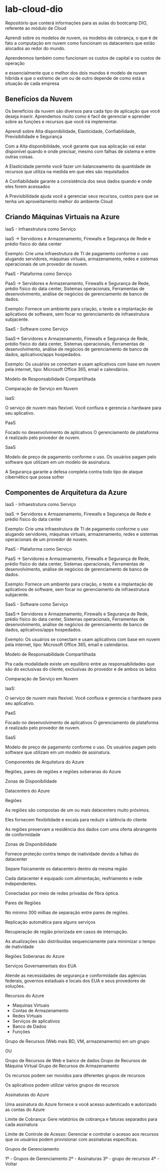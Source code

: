 # lab-cloud-dio
Repositório que conterá informações para as aulas do bootcamp DIO, referente ao módulo de Cloud


Aprendi sobre os modelos de nuvem, os modelos de cobrança, o que é de fato a computação em nuvem
como funcionam os datacenters que estão alocados ao redor do mundo.

Aprendenmos também como funcionam os custos de capital e os custos de operação

e essencialmente que o melhor dos dois mundos é modelo de nuvem híbrida e que o extremo de um ou 
de outro depende de como está a situação de cada empresa

## Benefícios da Nuvem

Os benefícios da nuvem são diversos para cada tipo de aplicação que você deseja inserir.
Aprendemos muito como é facil de gerenciar e aprender sobre as funções e recursos que 
você irá implementar.

Aprendi sobre Alta disponibilidade, Elasticidade, Confiabilidade, Previsibilidade e Segurança

Com a Alta disponibilidade, você garante que sua aplicação vai estar disponível quando e onde
precisar, mesmo com falhas de sistema e entre outras coisas.

A Elasticidade permite você fazer um balanceamento da quantidade de recursos que utiliza na
medida em que eles são requisitados

A Confiabilidade garante a consistência dos seus dados quando e onde eles forem acessados

A Previsibilidade ajuda você a gerenciar seus recursos, custos para que se tenha um aproveitamento
melhor do ambiente Cloud



## Criando Máquinas Virtuais na Azure

IaaS - Infraestrutura como Serviço

IaaS → Servidores e Armazenamento, Firewalls e Segurança de Rede e prédio físico do data center

Exemplo: Crie uma infraestrutura de TI de pagamento conforme o uso alugando servidores, máquinas virtuais, armazenamento, redes e sistemas operacionais de um provedor de nuvem.

PaaS - Plataforma como Serviço

PaaS → Servidores e Armazenamento, Firewalls e Segurança de Rede,  prédio físico do data center, Sistemas operacionais, Ferramentas de desenvolvimento, análise de negócios de 
gerenciamento de banco de dados.

Exemplo: Fornece um ambiente para criação, o teste e a implantação de aplicativos de software, sem focar no gerenciamento de infraestrutura subjacente.

SaaS - Software como Serviço

SaaS→ Servidores e Armazenamento, Firewalls e Segurança de Rede,  prédio físico do data center, Sistemas operacionais, Ferramentas de desenvolvimento, análise de negócios de 
gerenciamento de banco de dados, aplicativos/apps hospedados.

 Exemplo: Os usuários se conectam e usam aplicativos com base em nuvem pela internet, tipo: Microsoft Office 365, email e calendários.

Modelo de Responsabilidade Compartilhada

Comparação de Serviço em Nuvem

IaaS:

O serviço de nuvem mais flexível.
Você confiura e gerencia o hardware para seu aplicativo.

PaaS

Focado no desenvolvimento de aplicativos
O gerenciamento de plataforma é realizado pelo provedor de nuvem.

SaaS

Modelo de preço de pagamento conforme o uso.
Os usuários pagam pelo software que utilizam em um modelo de assinatura.

A Segurança garante a defesa completa contra todo tipo de ataque cibernético que possa sofrer

## Componentes de Arquitetura da Azure

IaaS - Infraestrutura como Serviço

IaaS → Servidores e Armazenamento, Firewalls e Segurança de Rede e prédio físico do data center

Exemplo: Crie uma infraestrutura de TI de pagamento conforme o uso alugando servidores, máquinas virtuais, armazenamento, redes e sistemas operacionais de um provedor de nuvem.

PaaS - Plataforma como Serviço

PaaS → Servidores e Armazenamento, Firewalls e Segurança de Rede,  prédio físico do data center, Sistemas operacionais, Ferramentas de desenvolvimento, análise de negócios de 
gerenciamento de banco de dados.

Exemplo: Fornece um ambiente para criação, o teste e a implantação de aplicativos de software, sem focar no gerenciamento de infraestrutura subjacente.

SaaS - Software como Serviço

SaaS→ Servidores e Armazenamento, Firewalls e Segurança de Rede,  prédio físico do data center, Sistemas operacionais, Ferramentas de desenvolvimento, análise de negócios de 
gerenciamento de banco de dados, aplicativos/apps hospedados.

 Exemplo: Os usuários se conectam e usam aplicativos com base em nuvem pela internet, tipo: Microsoft Office 365, email e calendários.

Modelo de Responsabilidade Compartilhada

Pra cada modalidade existe um equilibrio entre as responsabilidades que são do exclusivas do cliente, exclusivas do provedor e de ambos os lados

Comparação de Serviço em Nuvem

IaaS:

O serviço de nuvem mais flexível.
Você confiura e gerencia o hardware para seu aplicativo.

PaaS

Focado no desenvolvimento de aplicativos
O gerenciamento de plataforma é realizado pelo provedor de nuvem.

SaaS

Modelo de preço de pagamento conforme o uso.
Os usuários pagam pelo software que utilizam em um modelo de assinatura.

Componentes de Arquitetura do Azure

Regiões, pares de regiões e regiões soberanas do Azure

Zonas de Disponibilidade

Datacenters do Azure

Regiões

As regiões são compostas de um ou mais datacenters muito próximos.

Eles fornecem flexibilidade e escala para reduzir a latência do cliente

As regiões preservam a residência dos dados com uma oferta abrangente de conformidade

Zonas de Disponibilidade

Fornece proteção contra tempo de inatividade devido a falhas do datacenter

Separe fisicamente os datacenters dentro da mesma região

Cada datacenter é equipado com alimentação, resfriamento e rede independentes.

Conectadas por meio de redes privadas de fibra óptica.

Pares de Regiões

No mínimo 300 milhas de separação entre pares de regiões.

Replicação automática para alguns serviços

Recuperação de região priorizada em casos de interrupção.

As atualizações são distribuidas sequenciamente para minimizar o tempo de inatividade

Regiões Soberanas do Azure

Serviços Governamentais dos EUA

Atende as necessidades de segurança e conformidade das agências federais, governos estaduais e locais dos EUA e seus provedores de soluções.

Recursos do Azure

- Maquinas Virtuais
- Contas de Armazenamento
- Redes Virtuais
- Serviços de aplicativos
- Banco de Dados
- Funções

Grupo de Recursos
(Web mais BD, VM, armazenamento) em um grupo 

OU

Grupo de Recursos de Web e banco de dados
Grupo de Recursos de Máquina Virtual
Grupo de Recursos de Armazenamento

Os recursos podem ser movidos para diferentes grupos de recursos

Os aplicativos podem utilizar vários grupos de recursos

Assinaturas do Azure

Uma assinatura do Azure fornece a você acesso autenticado e autorizado as contas do Azure

Limite de Cobrança: Gere relatórios de cobrança e faturas separados para cada assinatura

Limite de Controle de Acesso: Gerenciar e controlar o acesso aos recursos que os usuários podem provisionar com assinaturas específicas.

Grupos de Gerenciamento

1º - Grupos de Gerenciamento
2º - Assinaturas
3º - grupo de recursos
4º - Voltar


